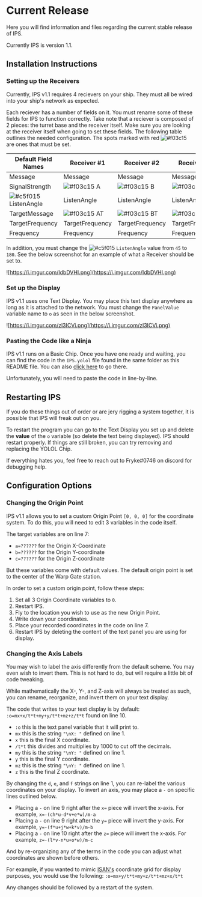 # Current Release

Here you will find information and files regarding the current stable release of IPS.

Currently IPS is version 1.1.

## Installation Instructions

### Setting up the Receivers

Currently, IPS v1.1 requires 4 recievers on your ship. They must all be wired into your ship's network as expected.

Each reciever has a number of fields on it. You must rename some of these fields for IPS to function correctly. Take note that a reciever is composed of 2 pieces: the turret base and the receiver itself. Make sure you are looking at the receiver itself when going to set these fields. The following table outlines the needed configuration. The spots marked with red ![#f03c15](https://via.placeholder.com/15/f03c15/000000?text=+) are ones that must be set.

Default Field Names | Receiver #1 | Receiver #2 | Receiver #3 | Receiver #4
--------------------|-------------|-------------|-------------|-------------
Message | Message | Message | Message | Message | 
SignalStrength | ![#f03c15](https://via.placeholder.com/15/f03c15/000000?text=+) A | ![#f03c15](https://via.placeholder.com/15/f03c15/000000?text=+) B | ![#f03c15](https://via.placeholder.com/15/f03c15/000000?text=+) C | ![#f03c15](https://via.placeholder.com/15/f03c15/000000?text=+) D
![#c5f015](https://via.placeholder.com/15/c5f015/000000?text=+) ListenAngle | ListenAngle | ListenAngle | ListenAngle | ListenAngle | 
TargetMessage | ![#f03c15](https://via.placeholder.com/15/f03c15/000000?text=+) AT | ![#f03c15](https://via.placeholder.com/15/f03c15/000000?text=+) BT | ![#f03c15](https://via.placeholder.com/15/f03c15/000000?text=+) CT | ![#f03c15](https://via.placeholder.com/15/f03c15/000000?text=+) DT
TargetFrequency | TargetFrequency | TargetFrequency | TargetFrequency | TargetFrequency | 
Frequency | Frequency | Frequency | Frequency | Frequency | 

In addition, you must change the ![#c5f015](https://via.placeholder.com/15/c5f015/000000?text=+) `ListenAngle` value from `45` to `180`.
See the below screenshot for an example of what a Receiver should be set to.

![https://i.imgur.com/IdbDVHI.png](https://i.imgur.com/IdbDVHI.png)

### Set up the Display

IPS v1.1 uses one Text Display. You may place this text display anywhere as long as it is attached to the network. You must change the `PanelValue` variable name to `o` as seen in the below screenshot.

![https://i.imgur.com/zl3ICVi.png](https://i.imgur.com/zl3ICVi.png)

### Pasting the Code like a Ninja

IPS v1.1 runs on a Basic Chip. Once you have one ready and waiting, you can find the code in the `IPS.yolol` file found in the same folder as this README file. You can also [click here](https://github.com/Tmktahu/IPS/blob/main/CurrentRelease/IPS.yolol) to go there.

Unfortunately, you will need to paste the code in line-by-line.

## Restarting IPS

If you do these things out of order or are jery rigging a system together, it is possible that IPS will freak out on you.

To restart the program you can go to the Text Display you set up and delete the **value** of the `o` variable (so delete the text being displayed). IPS should restart properly. If things are still broken, you can try removing and replacing the YOLOL Chip.

If everything hates you, feel free to reach out to Fryke#0746 on discord for debugging help.

## Configuration Options

### Changing the Origin Point

IPS v1.1 allows you to set a custom Origin Point `[0, 0, 0]` for the coordinate system. To do this, you will need to edit 3 variables in the code itself.

The target variables are on line 7:

- `a=??????` for the Origin X-Coordinate
- `b=??????` for the Origin Y-coordinate
- `c=??????` for the Origin Z-coordinate

But these variables come with default values. The default origin point is set to the center of the Warp Gate station.

In order to set a custom origin point, follow these steps:

1. Set all 3 Origin Coordinate variables to `0`.
2. Restart IPS.
3. Fly to the location you wish to use as the new Origin Point.
4. Write down your coordinates.
5. Place your recorded coordinates in the code on line 7.
6. Restart IPS by deleting the content of the text panel you are using for display.

### Changing the Axis Labels

You may wish to label the axis differently from the default scheme. You may even wish to invert them. This is not hard to do, but will require a little bit of code tweaking.

While mathematically the X-, Y-, and Z-axis will always be treated as such, you can rename, reorganize, and invert them on your text display.

The code that writes to your text display is by default:
`:o=mx+x/t*t+my+y/t*t+mz+z/t*t` found on line 10.

- `:o` this is the text panel variable that it will print to.
- `mx` this is the string `"\nX: "` defined on line 1.
- `x` this is the final X coordinate.
- `/t*t` this divides and multiplies by 1000 to cut off the decimals.
- `my` this is the string `"\nY: "` defined on line 1.
- `y` this is the final Y coordinate.
- `mz` this is the string `"\nY: "` defined on line 1.
- `z` this is the final Z coordinate.

By changing the `d`, `e`, and `f` strings on line 1, you can re-label the various coordinates on your display.
To invert an axis, you may place a `-` on specific lines outlined below.

- Placing a `-` on line 9 right after the `x=` piece will invert the x-axis. For example, `x=-(ch*u-d*v+e*w)/m-a`
- Placing a `-` on line 9 right after the `y=` piece will invert the y-axis. For example, `y=-(f*u+j*w+k*v)/m-b`
- Placing a `-` on line 10 right after the `z=` piece will invert the x-axis. For example, `z=-(l*v-n*u+o*w)/m-c`

And by re-organizing any of the terms in the code you can adjust what coordinates are shown before others.

For example, if you wanted to mimic [ISAN's](https://github.com/Collective-SB/ISAN) coordinate grid for display purposes, you would use the following:
`:o=mx+y/t*t+my+z/t*t+mz+x/t*t`

Any changes should be followed by a restart of the system.
